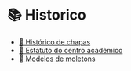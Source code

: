 # 📚 Historico #

- [👥 Histórico de chapas](HISTORICO.md)
- [📜 Estatuto do centro acadêmico](arquivos/estatuto.pdf)
- [📐 Modelos de moletons](arquivos/Moletom/)
